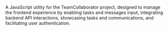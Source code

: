 A JavaScript utility for the TeamCollaborator project, designed to manage the frontend experience by enabling tasks and messages input, integrating backend API interactions, showcasing tasks and communications, and facilitating user authentication.